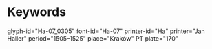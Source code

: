 # Keywords
glyph-id="Ha-07_0305"
font-id="Ha-07"
printer-id="Ha"
printer="Jan Haller"
period="1505–1525"
place="Kraków"
PT plate="170"
